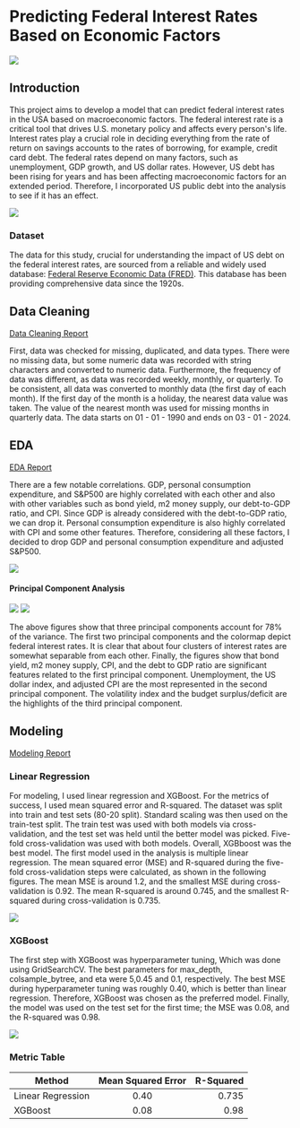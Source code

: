 # Predicting Federal Interest Rates Based on Economic Factors

![](https://github.com/nadunKM/Fed_interest_analysis/blob/main/Images/Fed_interest_rates.png)

## Introduction 
This project aims to develop a model that can predict federal interest rates in the USA based on macroeconomic factors. The federal interest rate is a critical tool that drives U.S. monetary policy and affects every person's life. Interest rates play a crucial role in deciding everything from the rate of return on savings accounts to the rates of borrowing, for example, credit card debt. The federal rates depend on many factors, such as unemployment, GDP growth, and US dollar rates. However, US debt has been rising for years and has been affecting macroeconomic factors for an extended period. Therefore, I incorporated US public debt into the analysis to see if it has an effect.

![](https://github.com/nadunKM/Fed_interest_analysis/blob/main/Images/US%20Debt.png)

### Dataset
The data for this study, crucial for understanding the impact of US debt on the federal interest rates, are sourced from a reliable and widely used database: [Federal Reserve Economic Data (FRED)](https://fred.stlouisfed.org/). This database has been providing comprehensive data since the 1920s.

## Data Cleaning

[Data Cleaning Report](https://github.com/nadunKM/Fed_interest_analysis/blob/main/Data%20Wrangling.ipynb)

First, data was checked for missing, duplicated, and data types. There were no missing data, but some numeric data was recorded with string characters and converted to numeric data. Furthermore, the frequency of data was different, as data was recorded weekly, monthly, or quarterly. To be consistent, all data was converted to monthly data (the first day of each month). If the first day of the month is a holiday, the nearest data value was taken. The value of the nearest month was used for missing months in quarterly data.  The data starts on 01 - 01 - 1990 and ends on 03 - 01 - 2024.

## EDA

[EDA Report](https://github.com/nadunKM/Fed_interest_analysis/blob/main/EDA.ipynb)

There are a few notable correlations. GDP, personal consumption expenditure, and S&P500 are highly correlated with each other and also with other variables such as bond yield, m2 money supply, our debt-to-GDP ratio, and CPI. Since GDP is already considered with the debt-to-GDP ratio, we can drop it. Personal consumption expenditure is also highly correlated with CPI and some other features. Therefore, considering all these factors, I decided to drop GDP and personal consumption expenditure and adjusted S&P500.

![](https://github.com/nadunKM/Fed_interest_analysis/blob/main/Images/heatmap.png)

#### Principal Component Analysis

![](https://github.com/nadunKM/Fed_interest_analysis/blob/main/Images/pca_explcum.png)                ![](https://github.com/nadunKM/Fed_interest_analysis/blob/main/Images/pca_comp.png)


The above figures show that three principal components account for 78% of the variance. The first two principal components and the colormap depict federal interest rates. It is clear that about four clusters of interest rates are somewhat separable from each other. Finally, the figures show that bond yield, m2 money supply, CPI, and the debt to GDP ratio are significant features related to the first principal component. Unemployment, the US dollar index, and adjusted CPI are the most represented in the second principal component. The volatility index and the budget surplus/deficit are the highlights of the third principal component.

## Modeling

[Modeling Report](https://github.com/nadunKM/Fed_interest_analysis/blob/main/EDA.ipynb)

### Linear Regression

For modeling, I used linear regression and XGBoost. For the metrics of success, I used mean squared error and R-squared. The dataset was split into train and test sets (80-20 split). Standard scaling was then used on the train-test split. The train test was used with both models via cross-validation, and the test set was held until the better model was picked. Five-fold cross-validation was used with both models. Overall, XGBboost was the best model. The first model used in the analysis is multiple linear regression. The mean squared error (MSE) and R-squared during the five-fold cross-validation steps were calculated, as shown in the following figures. The mean MSE is around 1.2, and the smallest MSE during cross-validation is 0.92. The mean R-squared is around 0.745, and the smallest R-squared during cross-validation is 0.735.

![](https://github.com/nadunKM/Fed_interest_analysis/blob/main/Images/linear_mse.png)

### XGBoost

The first step with XGBoost was hyperparameter tuning, Which was done using GridSearchCV. The best parameters for max_depth, colsample_bytree, and eta were 5,0.45 and 0.1, respectively. The best MSE during hyperparameter tuning was roughly 0.40, which is better than linear regression. Therefore, XGBoost was chosen as the preferred model. Finally, the model was used on the test set for the first time; the MSE was 0.08, and the R-squared was 0.98.

![](https://github.com/nadunKM/Fed_interest_analysis/blob/main/Images/test_solutions.png)

### Metric Table

| Method            | Mean Squared Error | R-Squared  |
| -------------     |:-------------:| -----:|
| Linear Regression | 0.40 | 0.735 |
| XGBoost     | 0.08     |   0.98 |







